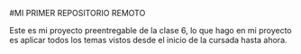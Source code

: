 #MI PRIMER REPOSITORIO REMOTO 

Este es mi proyecto preentregable de la clase 6, lo que hago en mi proyecto es aplicar todos los temas vistos desde el inicio de la cursada hasta ahora.